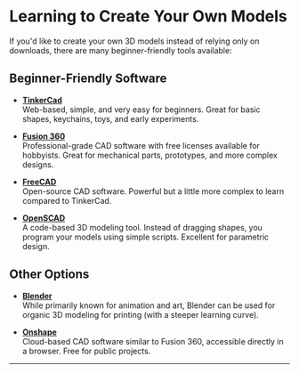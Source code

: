 # Learning to Create Your Own Models

If you'd like to create your own 3D models instead of relying only on downloads, there are many beginner-friendly tools available:

## Beginner-Friendly Software

- **[TinkerCad](https://www.tinkercad.com/)**  
  Web-based, simple, and very easy for beginners. Great for basic shapes, keychains, toys, and early experiments.

- **[Fusion 360](https://www.autodesk.com/products/fusion-360/overview)**  
  Professional-grade CAD software with free licenses available for hobbyists. Great for mechanical parts, prototypes, and more complex designs.

- **[FreeCAD](https://www.freecad.org/)**  
  Open-source CAD software. Powerful but a little more complex to learn compared to TinkerCad.

- **[OpenSCAD](https://openscad.org/)**  
  A code-based 3D modeling tool. Instead of dragging shapes, you program your models using simple scripts. Excellent for parametric design.

## Other Options

- **[Blender](https://www.blender.org/)**  
  While primarily known for animation and art, Blender can be used for organic 3D modeling for printing (with a steeper learning curve).

- **[Onshape](https://www.onshape.com/)**  
  Cloud-based CAD software similar to Fusion 360, accessible directly in a browser. Free for public projects.

---
